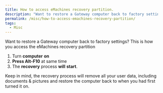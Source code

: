 ```yaml
---
title: How to access eMachines recovery partition.
description: "Want to restore a Gateway computer back to factory settings? This is how you access the eMachines recovery partition"
permalink: /misc/how-to-access-emachines-recovery-partition/
tags:
  - Misc
---
```

Want to restore a Gateway computer back to factory settings? This is how you access the eMachines recovery partition

  1. Turn **computer** **on**
  2. **Press Alt-F10** at same time
  3. The **recovery** process **will** **start**.

Keep in mind, the recovery process will remove all your user data, including documents & pictures and restore the computer back to when you had first turned it on.
